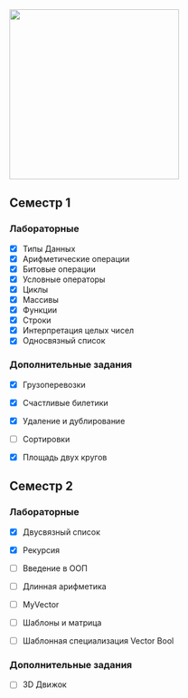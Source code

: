<img src='https://i.pinimg.com/736x/8b/1b/90/8b1b90c4fdcc2f166651607b4d3344b8.jpg' height=300 wigth=300>


## Семестр 1

### Лабораторные

 - [x] Типы Данных
 - [x] Арифметические операции
 - [x] Битовые операции
 - [x] Условные операторы
 - [x] Циклы
 - [x] Массивы
 - [x] Функции
 - [x] Строки
 - [x] Интерпретация целых чисел
 - [x] Односвязный список

### Дополнительные задания
- [x] Грузоперевозки
- [x] Счастливые билетики
- [x] Удаление и дублирование
- [ ] Сортировки
- [x] Площадь двух кругов



## Семестр 2

### Лабораторные

 - [x] Двусвязный список
 - [x] Рекурсия
 - [ ] Введение в ООП
 - [ ] Длинная арифметика
 - [ ] MyVector
 - [ ] Шаблоны и матрица
 - [ ] Шаблонная специализация Vector Bool


### Дополнительные задания

 - [ ] 3D Движок

